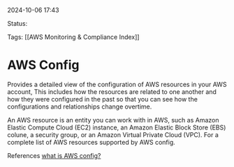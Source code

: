 2024-10-06 17:43

Status:

Tags:
[[AWS Monitoring & Compliance Index]]
# AWS Config

Provides a detailed view of the configuration of AWS resources in your AWS account, This includes how the resources are related to one another and how they were configured in the past so that you can see how the configurations and relationships change overtime.

An AWS resource is an entity you can work with in AWS, such as Amazon Elastic Compute Cloud (EC2) instance, an Amazon Elastic Block Store (EBS) colune, a security group, or an Amazon Virtual Private Cloud (VPC). For a complete list of AWS resources supported by AWS config.


References 
[what is AWS config?](https://docs.aws.amazon.com/config/latest/developerguide/WhatIsConfig.html)
